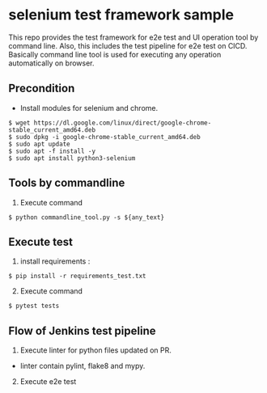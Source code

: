 # selenium test framework sample

This repo provides the test framework for e2e test and UI operation tool by command line.
Also, this includes the test pipeline for e2e test on CICD.
Basically command line tool is used for executing any operation automatically on browser.


## Precondition
* Install modules for selenium and chrome.
```
$ wget https://dl.google.com/linux/direct/google-chrome-stable_current_amd64.deb
$ sudo dpkg -i google-chrome-stable_current_amd64.deb
$ sudo apt update
$ sudo apt -f install -y
$ sudo apt install python3-selenium
```

## Tools by commandline
1. Execute command
``` 
$ python commandline_tool.py -s ${any_text}
```

## Execute test
1. install requirements :
``` 
$ pip install -r requirements_test.txt
```

2. Execute command
``` 
$ pytest tests
```

## Flow of Jenkins test pipeline
1. Execute linter for python files updated on PR.
* linter contain pylint, flake8 and mypy.

2. Execute e2e test